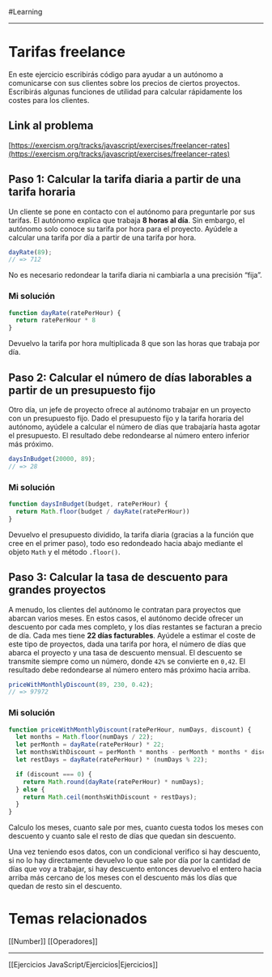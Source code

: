 #Learning 
____
# Tarifas freelance

En este ejercicio escribirás código para ayudar a un autónomo a comunicarse con sus clientes sobre los precios de ciertos proyectos. Escribirás algunas funciones de utilidad para calcular rápidamente los costes para los clientes.

## Link al problema

[https://exercism.org/tracks/javascript/exercises/freelancer-rates](https://exercism.org/tracks/javascript/exercises/freelancer-rates)

## Paso 1: Calcular la tarifa diaria a partir de una tarifa horaria

Un cliente se pone en contacto con el autónomo para preguntarle por sus tarifas. El autónomo explica que trabaja **8 horas al día**. Sin embargo, el autónomo solo conoce su tarifa por hora para el proyecto. Ayúdele a calcular una tarifa por día a partir de una tarifa por hora.

```js
dayRate(89);
// => 712
```

No es necesario redondear la tarifa diaria ni cambiarla a una precisión “fija”.

### Mi solución

```js
function dayRate(ratePerHour) {
  return ratePerHour * 8
}
```

Devuelvo la tarifa por hora multiplicada 8 que son las horas que trabaja por día.

## Paso 2: Calcular el número de días laborables a partir de un presupuesto fijo

Otro día, un jefe de proyecto ofrece al autónomo trabajar en un proyecto con un presupuesto fijo. Dado el presupuesto fijo y la tarifa horaria del autónomo, ayúdele a calcular el número de días que trabajaría hasta agotar el presupuesto. El resultado debe redondearse al número entero inferior más próximo.

```js
daysInBudget(20000, 89);
// => 28
```

### Mi solución

```js
function daysInBudget(budget, ratePerHour) {
  return Math.floor(budget / dayRate(ratePerHour))
}
```

Devuelvo el presupuesto dividido, la tarifa diaria (gracias a la función que cree en el primer paso), todo eso redondeado hacia abajo mediante el objeto `Math` y el método `.floor()`.

## Paso 3: Calcular la tasa de descuento para grandes proyectos

A menudo, los clientes del autónomo le contratan para proyectos que abarcan varios meses. En estos casos, el autónomo decide ofrecer un descuento por cada mes completo, y los días restantes se facturan a precio de día. Cada mes tiene **22 días facturables**. Ayúdele a estimar el coste de este tipo de proyectos, dada una tarifa por hora, el número de días que abarca el proyecto y una tasa de descuento mensual. El descuento se transmite siempre como un número, donde `42%` se convierte en `0,42`. El resultado debe redondearse al número entero más próximo hacia arriba.

```js
priceWithMonthlyDiscount(89, 230, 0.42);
// => 97972
```

### Mi solución

```js
function priceWithMonthlyDiscount(ratePerHour, numDays, discount) {
  let months = Math.floor(numDays / 22);
  let perMonth = dayRate(ratePerHour) * 22;
  let monthsWithDiscount = perMonth * months - perMonth * months * discount;
  let restDays = dayRate(ratePerHour) * (numDays % 22);

  if (discount === 0) {
    return Math.round(dayRate(ratePerHour) * numDays);
  } else {
    return Math.ceil(monthsWithDiscount + restDays);
  }
}
```

Calculo los meses, cuanto sale por mes, cuanto cuesta todos los meses con descuento y cuanto sale el resto de días que quedan sin descuento.

Una vez teniendo esos datos, con un condicional verifico si hay descuento, si no lo hay directamente devuelvo lo que sale por día por la cantidad de días que voy a trabajar, si hay descuento entonces devuelvo el entero hacia arriba más cercano de los meses con el descuento más los días que quedan de resto sin el descuento.

# Temas relacionados

[[Number]]
[[Operadores]]

__________

[[Ejercicios JavaScript/Ejercicios|Ejercicios]]